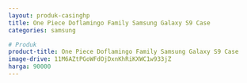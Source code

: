 ```yaml
---
layout: produk-casinghp
title: One Piece Doflamingo Family Samsung Galaxy S9 Case
categories: samsung

# Produk
product-title: One Piece Doflamingo Family Samsung Galaxy S9 Case
image-drive: 11M6AZtPGoWFdOjDxnKhRiKXWC1w933jZ
harga: 90000
---
```

